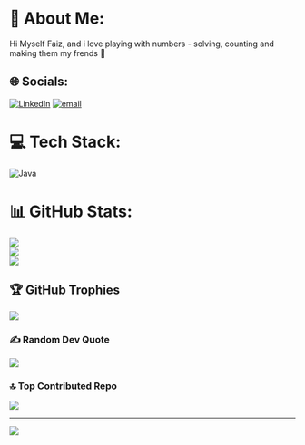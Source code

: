 # 💫 About Me:
Hi Myself Faiz, and i love playing with numbers - solving, counting and making them my frends 🍉


## 🌐 Socials:
[![LinkedIn](https://img.shields.io/badge/LinkedIn-%230077B5.svg?logo=linkedin&logoColor=white)](https://linkedin.com/in/Fazley-Rahaman-Molla) [![email](https://img.shields.io/badge/Email-D14836?logo=gmail&logoColor=white)](mailto:frahaman520@gmail.com) 

# 💻 Tech Stack:
![Java](https://img.shields.io/badge/java-%23ED8B00.svg?style=for-the-badge&logo=openjdk&logoColor=white)
# 📊 GitHub Stats:
![](https://github-readme-stats.vercel.app/api?username=frahaman786&theme=dark&hide_border=false&include_all_commits=false&count_private=false)<br/>
![](https://nirzak-streak-stats.vercel.app/?user=frahaman786&theme=dark&hide_border=false)<br/>
![](https://github-readme-stats.vercel.app/api/top-langs/?username=frahaman786&theme=dark&hide_border=false&include_all_commits=false&count_private=false&layout=compact)

## 🏆 GitHub Trophies
![](https://github-profile-trophy.vercel.app/?username=frahaman786&theme=default&no-frame=false&no-bg=true&margin-w=4)

### ✍️ Random Dev Quote
![](https://quotes-github-readme.vercel.app/api?type=horizontal&theme=radical)

### 🔝 Top Contributed Repo
![](https://github-contributor-stats.vercel.app/api?username=frahaman786&limit=5&theme=dark&combine_all_yearly_contributions=true)

---
[![](https://visitcount.itsvg.in/api?id=frahaman786&icon=6&color=4)](https://visitcount.itsvg.in)

<!-- Proudly created with GPRM ( https://gprm.itsvg.in ) -->
 
  
     
